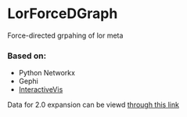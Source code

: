 # LorForceDGraph
Force-directed grpahing of lor meta

### Based on:
- Python Networkx
- Gephi
- [InteractiveVis](https://github.com/oxfordinternetinstitute/InteractiveVis/)

Data for 2.0 expansion can be viewd [through this link](https://as0biasobase.github.io/LorForceDGraph/lor_2_0_en_2000/ "through this link")
